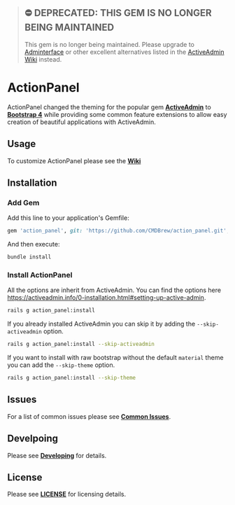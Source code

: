 > ## ⛔️ DEPRECATED: THIS GEM IS NO LONGER BEING MAINTAINED
> This gem is no longer being maintained. Please upgrade to [Adminterface](https://adminterface.io) or other excellent alternatives listed in the [ActiveAdmin Wiki](https://github.com/activeadmin/activeadmin/wiki) instead.

# ActionPanel
ActionPanel changed the theming for the popular gem **[ActiveAdmin](https://activeadmin.info/)** to **[Bootstrap 4](https://getbootstrap.com/)** while providing some common feature extensions to allow easy creation of beautiful applications with ActiveAdmin.

## Usage
To customize ActionPanel please see the **[Wiki](docs/Home.md)**

## Installation
### Add Gem
Add this line to your application's Gemfile:
```ruby
gem 'action_panel', git: 'https://github.com/CMDBrew/action_panel.git', tag: 'v0.1.0'
```

And then execute:
```bash
bundle install
```

### Install ActionPanel
All the options are inherit from ActiveAdmin. You can find the options here https://activeadmin.info/0-installation.html#setting-up-active-admin.
```bash
rails g action_panel:install
```

If you already installed ActiveAdmin you can skip it by adding the `--skip-activeadmin` option.
```bash
rails g action_panel:install --skip-activeadmin
```

If you want to install with raw bootstrap without the default `material` theme you can add the `--skip-theme` option.
```bash
rails g action_panel:install --skip-theme
```

## Issues
For a list of common issues please see **[Common Issues](docs/Common-Issues.md)**.

## Develpoing
Please see **[Developing](docs/Developing.md)** for details.

## License
Please see **[LICENSE](LICENCE)** for licensing details.